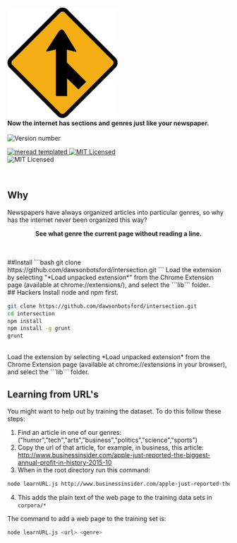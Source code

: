 <p align="center">

  <br><img src="media/intersection.png" alt="logo" />
  <br>
  <b>
    Now the internet has sections and genres just like your newspaper.
  </b>
  <br>
  <br><img src="https://img.shields.io/badge/version-0.*.*--prelaunch-brightgreen.svg" alt="Version number" />

  <a href = "https://github.com/dawsonbotsford/meread">
    <img src="https://img.shields.io/badge/meread-templated-4BD2A9.svg" alt="meread templated" />
  </a>

  <a href="LICENSE">
    <img src="https://img.shields.io/badge/license-MIT-blue.svg" alt="MIT Licensed" />
  </a>

  <br>
  <img src="https://img.shields.io/badge/Chrome-Extension-yellow.svg" alt="MIT Licensed" />
</p>

<br>

## Why
Newspapers have always organized articles into particular genres, so why has the internet never been organized this way?
<br>
<p align="center">
  <b>See what genre the current page without reading a line.</b>
</p>
<br>


<br>
##Install
```bash
git clone https://github.com/dawsonbotsford/intersection.git
```
Load the extension by selecting "*Load unpacked extension*" from the Chrome Extension page (available at chrome://extensions/), and select the ```lib``` folder.

<br>
## Hackers
Install node and npm first.

```bash
git clone https://github.com/dawsonbotsford/intersection.git
cd intersection
npm install
npm install -g grunt
grunt
```

<br>
Load the extension by selecting *Load unpacked extension* from the Chrome Extension page (available at chrome://extensions in your browser), and select the ```lib``` folder.

## Learning from URL's
You might want to help out by training the dataset. To do this follow these steps:
  1. Find an article in one of our genres: ("humor","tech","arts","business","politics","science","sports")
  2. Copy the url of that article, for example, in business, this article: http://www.businessinsider.com/apple-just-reported-the-biggest-annual-profit-in-history-2015-10
  3. When in the root directory run this command:
  ```bash
node learnURL.js http://www.businessinsider.com/apple-just-reported-the-biggest-annual-profit-in-history-2015-10 business
```
  4. This adds the plain text of the web page to the training data sets in `corpora/*`

The command to add a web page to the training set is:
```bash
node learnURL.js <url> <genre>
```
<br>
